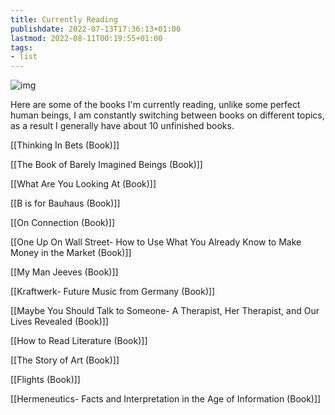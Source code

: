 ```yaml
---
title: Currently Reading
publishdate: 2022-07-13T17:36:13+01:00
lastmod: 2022-08-11T00:19:55+01:00
tags: 
- list
---
```










![img](https://images.unsplash.com/photo-1506880018603-83d5b814b5a6?ixlib=rb-1.2.1&ixid=MnwxMjA3fDB8MHxwaG90by1wYWdlfHx8fGVufDB8fHx8&auto=format&fit=crop&w=1374&q=80)



Here are some of the books I'm currently reading, unlike some perfect human beings, I am constantly switching between books on different topics, as a result I generally have about 10 unfinished books.



[[Thinking In Bets (Book)]]



[[The Book of Barely Imagined Beings (Book)]]



[[What Are You Looking At (Book)]]



[[B is for Bauhaus (Book)]]



[[On Connection (Book)]]



[[One Up On Wall Street- How to Use What You Already Know to Make Money in the Market (Book)]]



[[My Man Jeeves (Book)]]



[[Kraftwerk- Future Music from Germany (Book)]]



[[Maybe You Should Talk to Someone- A Therapist, Her Therapist, and Our Lives Revealed (Book)]]



[[How to Read Literature (Book)]]



[[The Story of Art (Book)]]



[[Flights (Book)]]



[[Hermeneutics- Facts and Interpretation in the Age of Information (Book)]]







